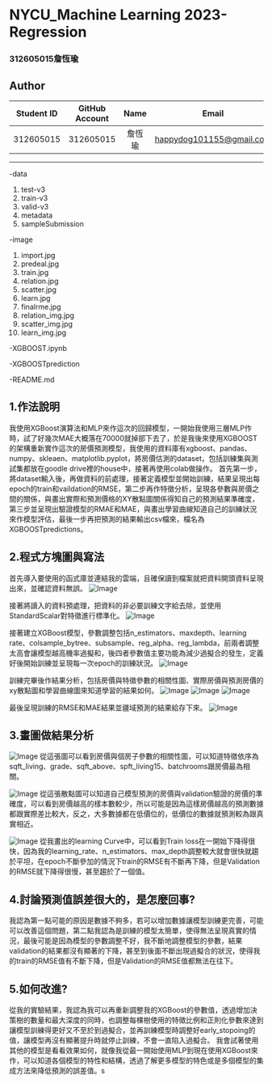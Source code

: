 # NYCU_Machine Learning 2023-Regression 
### 312605015詹恆瑜
## Author
|Student ID|GitHub Account|Name|Email| 
| :--:    | :--:   |:--:  | :--: |
|312605015|312605015|詹恆瑜|happydog101155@gmail.com| 

---

-data

1. test-v3
2. train-v3
3. valid-v3
4. metadata
5. sampleSubmission

-image

1. import.jpg
2. predeal.jpg
3. train.jpg
4. relation.jpg
5. scatter.jpg
6. learn.jpg
7. finalrme.jpg
8. relation_img.jpg
9. scatter_img.jpg
10. learn_img.jpg

-XGBOOST.ipynb

-XGBOOSTprediction

-README.md
## 1.作法說明
我使用XGBoost演算法和MLP來作這次的回歸模型，一開始我使用三層MLP作時，試了好幾次MAE大概落在70000就掉部下去了，於是我後來使用XGBOOST的架構重新實作這次的房價預測模型，我使用的資料庫有xgboost、pandas、numpy、skleaen、matplotlib.pyplot，將房價估測的dataset，包括訓練集與測試集都放在goodle drive裡的house中，接著再使用colab做操作。
首先第一步，將dataset輸入後，再做資料的前處理，接著定義模型並開始訓練，結果呈現出每epoch的train和vaildation的RMSE，第二步再作特徵分析，呈現各參數與房價之間的關係，與畫出實際和預測價格的XY散點圖關係得知自己的預測結果準確度，第三步並呈現出驗證模型的RMAE和MAE，與畫出學習曲線知道自己的訓練狀況來作模型評估，最後一步再把預測的結果輸出csv檔來，檔名為XGBOOSTpredictions。

## 2.程式方塊圖與寫法

首先導入要使用的函式庫並連結我的雲端，且確保讀到檔案就把資料開頭資料呈現出來，並確認資料無誤。
![Image](import.jpg)

接著將讀入的資料預處理，把資料的非必要訓練文字給去除，並使用StandardScalar對特徵進行標準化。
![Image](predeal.jpg)

接著建立XGBoost模型，參數調整包括n_estimators、maxdepth、learning rate、colsample_bytree、subsample、reg_alpha、reg_lambda，前兩者調整太高會讓模型越高機率過擬和，後四者參數值主要功能為減少過擬合的發生，定義好後開始訓練並呈現每一次epoch的訓練狀況。
![Image](train.jpg)

訓練完畢後作結果分析，包括房價與特徵參數的相關性圖、實際房價與預測房價的xy散點圖和學習曲線圖來知道學習的結果如何。
![Image](relation.jpg)
![Image](scatter.jpg)
![Image](learn.jpg)

最後呈現訓練的RMSE和MAE結果並疆域預測的結果給存下來。
![Image](finalrme.jpg)


## 3.畫圖做結果分析
![Image](relation_img.jpg)
從這張圖可以看到房價與個房子參數的相關性圖，可以知道特徵依序為sqft_living、grade、sqft_above、spft_living15、batchrooms跟房價最為相關。

![Image](scatter_img.jpg)
從這張散點圖可以知道自己模型預測的房價與validation驗證的房價的準確度，可以看到房價越高的樣本數較少，所以可能是因為這樣房價越高的預測數據都跟實際差比較大，反之，大多數據都在低價位的，低價位的數據就預測較為跟真實相近。

![Image](learn_img.jpg)
從我畫出的learning Curve中，可以看到Train loss在一開始下降得很快，因為我的learning_rate、n_estimators、max_depth調整較大就會很快就趨於平坦，在epoch不斷參加的情況下train的RMSE有不斷再下降，但是Validation的RMSE就下降得很慢，甚至趨於了一個值。

## 4.討論預測值誤差很大的，是怎麼回事?
我認為第一點可能的原因是數據不夠多，若可以增加數據讓模型訓練更完善，可能可以改善這個問題，第二點我認為是訓練的模型太簡單，使得無法呈現真實的情況，最後可能是因為模型的參數調整不好，我不斷地調整模型的參數，結果validation的結果都沒有顯著的下降，甚至到後面不斷出現過擬合的狀況，使得我的train的RMSE值有不斷下降，但是Validation的RMSE值都無法在往下。

## 5.如何改進?
從我的實驗結果，我認為我可以再重新調整我的XGBoost的參數值，透過增加決策樹的數量和最大深度的同時，也調整每棵樹使用的特徵比例和正則化參數來達到讓模型訓練得更好又不至於到過擬合，並再訓練模型時調整好early_stopoing的值，讓模型再沒有顯著提升時就停止訓練，不會一直陷入過擬合。
我會試著使用其他的模型是看看效果如何，就像我從最一開始使用MLP到現在使用XGBoost來作，可以知道各個模型的特性和結構，透過了解更多模型的特色或是多個模型的集成方法來降低預測的誤差值。s